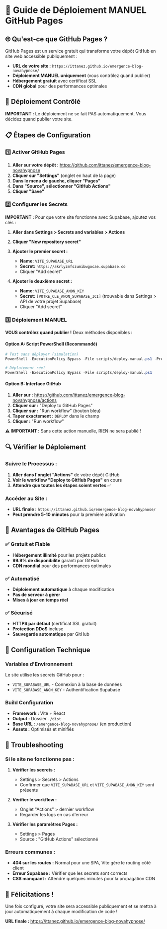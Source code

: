 # 🚀 Guide de Déploiement MANUEL GitHub Pages

## 🌐 Qu'est-ce que GitHub Pages ?

GitHub Pages est un service gratuit qui transforme votre dépôt GitHub en site web accessible publiquement :

- **URL de votre site :** `https://ittanez.github.io/emergence-blog-novahypnose/`
- **Déploiement MANUEL uniquement** (vous contrôlez quand publier)
- **Hébergement gratuit** avec certificat SSL
- **CDN global** pour des performances optimales

## 🎯 Déploiement Contrôlé

**IMPORTANT :** Le déploiement ne se fait PAS automatiquement. Vous décidez quand publier votre site.

## 📋 Étapes de Configuration

### 1️⃣ Activer GitHub Pages

1. **Aller sur votre dépôt :** https://github.com/ittanez/emergence-blog-novahypnose
2. **Cliquer sur "Settings"** (onglet en haut de la page)
3. **Dans le menu de gauche, cliquer "Pages"**
4. **Dans "Source", sélectionner "GitHub Actions"**
5. **Cliquer "Save"**

### 2️⃣ Configurer les Secrets

**IMPORTANT :** Pour que votre site fonctionne avec Supabase, ajoutez vos clés :

1. **Aller dans Settings > Secrets and variables > Actions**
2. **Cliquer "New repository secret"**
3. **Ajouter le premier secret :**
   - **Name:** `VITE_SUPABASE_URL`
   - **Secret:** `https://akrlyzmfszumibwgocae.supabase.co`
   - Cliquer "Add secret"

4. **Ajouter le deuxième secret :**
   - **Name:** `VITE_SUPABASE_ANON_KEY`
   - **Secret:** `[VOTRE_CLE_ANON_SUPABASE_ICI]` (trouvable dans Settings > API de votre projet Supabase)
   - Cliquer "Add secret"

### 3️⃣ Déploiement MANUEL

**VOUS contrôlez quand publier !** Deux méthodes disponibles :

#### Option A: Script PowerShell (Recommandé)
```powershell
# Test sans déployer (simulation)
PowerShell -ExecutionPolicy Bypass -File scripts/deploy-manual.ps1 -Preview

# Déploiement réel
PowerShell -ExecutionPolicy Bypass -File scripts/deploy-manual.ps1
```

#### Option B: Interface GitHub
1. **Aller sur :** https://github.com/ittanez/emergence-blog-novahypnose/actions
2. **Cliquer sur :** "Deploy to GitHub Pages"
3. **Cliquer sur :** "Run workflow" (bouton bleu)
4. **Taper exactement :** `DEPLOY` dans le champ
5. **Cliquer :** "Run workflow"

**⚠️ IMPORTANT :** Sans cette action manuelle, RIEN ne sera publié !

## 🔍 Vérifier le Déploiement

### Suivre le Processus :
1. **Aller dans l'onglet "Actions"** de votre dépôt GitHub
2. **Voir le workflow "Deploy to GitHub Pages"** en cours
3. **Attendre que toutes les étapes soient vertes** ✅

### Accéder au Site :
- **URL finale :** `https://ittanez.github.io/emergence-blog-novahypnose/`
- **Peut prendre 5-10 minutes** pour la première activation

## 🎯 Avantages de GitHub Pages

### ✅ Gratuit et Fiable
- **Hébergement illimité** pour les projets publics
- **99.9% de disponibilité** garanti par GitHub
- **CDN mondial** pour des performances optimales

### ✅ Automatisé
- **Déploiement automatique** à chaque modification
- **Pas de serveur à gérer**
- **Mises à jour en temps réel**

### ✅ Sécurisé
- **HTTPS par défaut** (certificat SSL gratuit)
- **Protection DDoS** incluse
- **Sauvegarde automatique** par GitHub

## 🔧 Configuration Technique

### Variables d'Environnement
Le site utilise les secrets GitHub pour :
- `VITE_SUPABASE_URL` - Connexion à la base de données
- `VITE_SUPABASE_ANON_KEY` - Authentification Supabase

### Build Configuration
- **Framework :** Vite + React
- **Output :** Dossier `./dist`
- **Base URL :** `/emergence-blog-novahypnose/` (en production)
- **Assets :** Optimisés et minifiés

## 🚨 Troubleshooting

### Si le site ne fonctionne pas :

1. **Vérifier les secrets :**
   - Settings > Secrets > Actions
   - Confirmer que `VITE_SUPABASE_URL` et `VITE_SUPABASE_ANON_KEY` sont présents

2. **Vérifier le workflow :**
   - Onglet "Actions" > dernier workflow
   - Regarder les logs en cas d'erreur

3. **Vérifier les paramètres Pages :**
   - Settings > Pages
   - Source : "GitHub Actions" sélectionné

### Erreurs communes :
- **404 sur les routes :** Normal pour une SPA, Vite gère le routing côté client
- **Erreur Supabase :** Vérifier que les secrets sont corrects
- **CSS manquant :** Attendre quelques minutes pour la propagation CDN

## 🎉 Félicitations !

Une fois configuré, votre site sera accessible publiquement et se mettra à jour automatiquement à chaque modification de code !

**URL finale :** https://ittanez.github.io/emergence-blog-novahypnose/